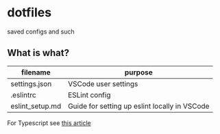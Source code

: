 # dotfiles
saved configs and such

## What is what?
|filename   |purpose   |
|---|---|
|settings.json   |VSCode user settings   |
|.eslintrc   |ESLint config   |
|eslint_setup.md   |Guide for setting up eslint locally in VSCode   |


For Typescript see [this article](https://medium.com/@gogl.alex/how-to-set-up-typescript-eslint-prettier-for-next-gatsby-c5330b4a9b7a)
